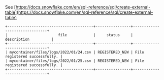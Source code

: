 See [https://docs.snowflake.com/en/sql-reference/sql/create-external-table](https://docs.snowflake.com/en/sql-reference/sql/create-external-table)
```
+---------------------------------------+----------------+-------------------------------+
|                       file            |     status     |          description          |
+---------------------------------------+----------------+-------------------------------+
| mycontainer/files/logs/2022/01/24.csv | REGISTERED_NEW | File registered successfully. |
| mycontainer/files/logs/2022/01/25.csv | REGISTERED_NEW | File registered successfully. |
+---------------------------------------+----------------+-------------------------------+
```
